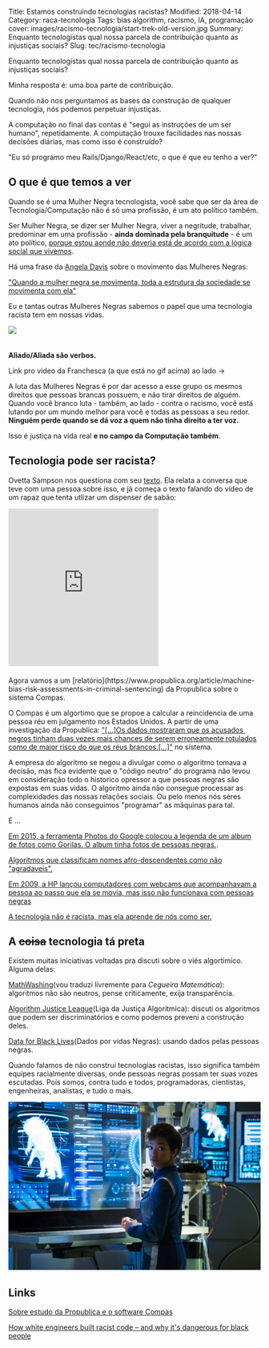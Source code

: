 Title: Estamos construindo tecnologias racistas?
Modified: 2018-04-14
Category: raca-tecnologia
Tags: bias algorithm, racismo, IA, programação
cover: images/racismo-tecnologia/start-trek-old-version.jpg
Summary: Enquanto tecnologistas qual nossa parcela de contribuição quanto as injustiças sociais?
Slug: tec/racismo-tecnologia

Enquanto tecnologistas qual nossa parcela de contribuição quanto as injustiças sociais?

Minha resposta é: uma boa parte de contribuição.

Quando não nos perguntamos as bases da construção de qualquer tecnologia, nós podemos perpetuar injustiças.

A computação no final das contas é "segui as instruções de um ser humano", repetidamente. A computação trouxe facilidades nas nossas decisões diárias, mas como isso é construído?

"Eu só programo meu Rails/Django/React/etc, o que é que eu tenho a ver?"

## O que é que temos a ver

Quando se é uma Mulher Negra tecnologista, você sabe que ser da área de Tecnologia/Computação não é só uma profissão, é um ato político também.

Ser Mulher Negra, se dizer ser Mulher Negra, viver a negritude, trabalhar, predominar em uma profissão - <b>ainda dominada pela branquitude</b> - é um ato político, [porque estou aonde não deveria está de acordo com a lógica social que vivemos](https://super.abril.com.br/videos/2-minutos-para-entender/2-minutos-para-entender-desigualdade-racial-no-brasil/).

Há uma frase da [Angela Davis](https://www.cartacapital.com.br/sociedade/angela-davis-e-o-significado-da-emancipacao-da-mulher-negra) sobre o movimento das Mulheres Negras:

["Quando a mulher negra se movimenta, toda a estrutura da sociedade se movimenta com ela"](https://brasil.elpais.com/brasil/2017/07/27/politica/1501114503_610956.html)

Eu e tantas outras Mulheres Negras sabemos o papel que uma tecnologia racista tem em nossas vidas.

![](/images/racismo-tecnologia/franchesca-ramsey-equality.gif)

<br>
<b>Aliado/Aliada são verbos.</b> 

Link pro vídeo da Franchesca (a que está no gif acima) ao lado ->

A luta das Mulheres Negras é por dar acesso a esse grupo os mesmos direitos que pessoas brancas possuem, e não tirar direitos de alguém. Quando você branco luta - também, ao lado - contra o racismo, você está lutando por um mundo melhor para você e todas as pessoas a seu redor. <b>Ninguém perde quando se dá voz a quem não tinha direito a ter voz.</b> 

Isso é justiça na vida real <b>e no campo da Computação também</b>.

## Tecnologia pode ser racista?

Ovetta Sampson nos questiona com seu [texto](https://www.linkedin.com/pulse/can-technology-racist-ovetta-sampson?articleId=6166609662327152640#comments-6166609662327152640&trk=prof-post). Ela relata a conversa que teve com uma pessoa sobre isso, e já começa o texto falando do vídeo de um rapaz que tenta utlizar um dispenser de sabão:

<div class="video-container">
	<iframe height="315" src="https://www.youtube.com/embed/1lgDiAInFLY" frameborder="0" allow="autoplay; encrypted-media" allowfullscreen></iframe>
</div>

<br>
Agora vamos a um [relatório](https://www.propublica.org/article/machine-bias-risk-assessments-in-criminal-sentencing) da Propublica sobre o sistema Compas. 

O Compas é um algortimo que se propoe a calcular a reincidencia de uma pessoa réu em julgamento nos Estados Unidos. A partir de uma investigação da Propublica: ["[...]Os dados mostraram que os acusados ​​negros tinham duas vezes mais chances de serem erroneamente rotulados como de maior risco do que os réus brancos.[...]"](https://www.propublica.org/article/bias-in-criminal-risk-scores-is-mathematically-inevitable-researchers-say) no sistema.

A empresa do algoritmo se negou a divulgar como o algoritmo tomava a decisão, mas fica evidente que o "código neutro" do programa não levou em consideração todo o historico opressor a que pessoas negras são expostas em suas vidas. O algoritmo ainda não consegue processar as complexidades das nossas relações sociais. Ou pelo menos nós seres humanos ainda não conseguimos "programar" as máquinas para tal.

E ...

[Em 2015, a ferramenta Photos do Google colocou a legenda de um album de fotos como Gorilas. O album tinha fotos de pessoas negras.](https://mashable.com/2015/07/01/google-photos-black-people-gorillas/#oaCoVg0AJuq7).

[Algoritmos que classificam nomes afro-descendentes como não "agradaveis".](https://www.theguardian.com/technology/2017/apr/13/ai-programs-exhibit-racist-and-sexist-biases-research-reveals)

[Em 2009, a HP lançou computadores com webcams que acompanhavam a pessoa ao passo que ela se movia, mas isso não funcionava com pessoas negras](https://www.youtube.com/watch?v=t4DT3tQqgRM)

[A tecnologia não é racista, mas ela aprende de nós como ser.](https://www.tecmundo.com.br/inteligencia-artificial/102782-tay-twitter-conseguiu-corromper-ia-microsoft-24-horas.htm)

## A <strike>coisa</strike> tecnologia tá preta

Existem muitas iniciativas voltadas pra discuti sobre o viés algortimico. Alguma delas:

[MathWashing](https://www.mathwashing.com/)(vou traduzi livremente para <i>Cegueira Matemática</i>): algoritmos não são neutros, pense criticamente, exija transparência.

[Algorithm Justice League](https://www.ajlunited.org/)(Liga da Justiça Algoritmica): discuti os algoritmos que podem ser discriminatórios e como podemos preveni a construção deles.

[Data for Black Lives](https://medium.com/@YESHICAN/an-open-letter-to-facebook-from-the-data-for-black-lives-movement-81e693c6b46c)(Dados por vidas Negras): usando dados pelas pessoas negras.

Quando falamos de não construi tecnologias racistas, isso significa também equipes racialmente diversas, onde pessoas negras possam ter suas vozes escutadas. Pois somos, contra tudo e todos, programadoras, cientistas, engenheiras, analistas, e tudo o mais.

![Michael Burnham - Star Trek](/images/racismo-tecnologia/burnham-tardigrade-scans.jpg)

## Links

[Sobre estudo da Propublica e o software Compas](https://apublica.org/2016/06/software-que-avalia-reus-americanos-cria-injusticas-na-vida-real/)

[How white engineers built racist code – and why it's dangerous for black people](https://www.theguardian.com/technology/2017/dec/04/racist-facial-recognition-white-coders-black-people-police)
